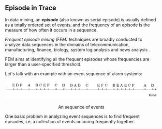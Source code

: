 ## Episode in Trace

In data mining, an **episode** (also known as serial episode) is usually defined as a totally ordered set of events, and the frequency of an episode is the measure of how often it occurs in a sequence. 


*Frequent episode mining (FEM)* techniques are broadly conducted to analyze data sequences in the domains of telecommunication, manufacturing, finance, biology, system log analysis and news analysis . 

FEM aims at identifying all the frequent episodes whose frequencies are larger than a user-specified threshold.

Let's talk with an example with an event sequence of alarm systems:

![image](image/episode.png)
<div style="text-align: center"> An sequence of events </div>

One basic problem in analyzing event sequences is to find frequent episodes, i.e. a collection of events occuring frequently together.
